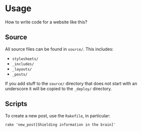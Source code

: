 # Usage

How to write code for a website like this?

## Source

All source files can be found in `source/`. This includes:

* `stylesheets/`
* `_includes/`
* `_layouts/`
* `_posts/`

If you add stuff to the `source/` directory that does not start with an underscore it will be copied to the `_deploy/` directory.

## Scripts

To create a new post, use the `Rakefile`, in particular:

    rake 'new_post[Shielding information in the brain]'
